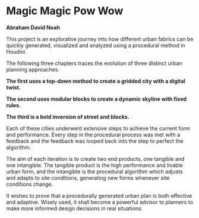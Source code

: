 # Magic Magic Pow Wow

**Abraham David Noah**

This project is an explorative journey into how different urban fabrics can be quickly generated, visualized and analyzed using a procedural method in Houdini. 

The following three chapters traces the evolution of three distinct urban planning approaches. 

**The first uses a top-down method to create a gridded city with a digital twist.**

**The second uses modular blocks to create a dynamic skyline with fixed rules.**

**The third is a bold inversion of street and blocks.**
  
Each of these cities underwent extensive steps to achieve the current form and performance. Every step in the procedural process was met with a feedback and the feedback was looped back into the step to perfect the algorithm. 

The aim of each iteration is to create two end products, one tangible and one intangible. The tangible product is the high performance and livable urban form, and the intangible is the procedural algorithm which adjusts and adapts to site conditions, generating new forms whenever site conditions change. 

It wishes to prove that a procedurally generated urban plan is both effective and adaptive. Wisely used, it shall become a powerful advisor to planners to make more informed design decisions in real situations.
 

